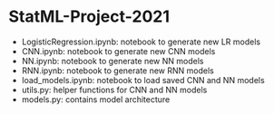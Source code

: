 # StatML-Project-2021



- LogisticRegression.ipynb: notebook to generate new LR models
- CNN.ipynb: notebook to generate new CNN models
- NN.ipynb: notebook to generate new NN models
- RNN.ipynb: notebook to generate new RNN models
- load_models.ipynb: notebook to load saved CNN and NN models
- utils.py: helper functions for CNN and NN models
- models.py: contains model architecture
